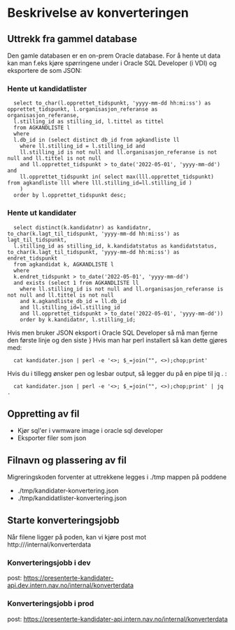 # Beskrivelse av konverteringen


## Uttrekk fra gammel database
Den gamle databasen er en on-prem Oracle database. For å hente ut data kan man f.eks kjøre spørringene
under i Oracle SQL Developer (i VDI) og eksportere de som JSON:

### Hente ut kandidatlister

```
  select to_char(l.opprettet_tidspunkt, 'yyyy-mm-dd hh:mi:ss') as opprettet_tidspunkt, l.organisasjon_referanse as organisasjon_referanse,
  l.stilling_id as stilling_id, l.tittel as tittel
  from AGKANDLISTE l
  where
  l.db_id in (select distinct db_id from agkandliste ll
    where ll.stilling_id = l.stilling_id and
    ll.stilling_id is not null and ll.organisasjon_referanse is not null and ll.tittel is not null
    and ll.opprettet_tidspunkt > to_date('2022-05-01', 'yyyy-mm-dd') and
    ll.opprettet_tidspunkt in( select max(lll.opprettet_tidspunkt) from agkandliste lll where lll.stilling_id=ll.stilling_id )
    )
  order by l.opprettet_tidspunkt desc;
```

### Hente ut kandidater

```
  select distinct(k.kandidatnr) as kandidatnr, to_char(k.lagt_til_tidspunkt, 'yyyy-mm-dd hh:mi:ss') as lagt_til_tidspunkt,
  l.stilling_id as stilling_id, k.kandidatstatus as kandidatstatus, to_char(k.lagt_til_tidspunkt, 'yyyy-mm-dd hh:mi:ss') as endret_tidspunkt
  from agkandidat k, AGKANDLISTE l
  where
  k.endret_tidspunkt > to_date('2022-05-01', 'yyyy-mm-dd')
  and exists (select 1 from AGKANDLISTE ll
    where ll.stilling_id is not null and ll.organisasjon_referanse is not null and ll.tittel is not null
    and k.agkandliste_db_id = ll.db_id
    and ll.stilling_id=l.stilling_id
    and ll.opprettet_tidspunkt > to_date('2022-05-01', 'yyyy-mm-dd'))
    order by k.kandidatnr, l.stilling_id;
```

Hvis men bruker JSON eksport i Oracle SQL Developer så må man fjerne den første linje og den siste }
Hvis man har perl installert så kan dette gjøres med:

```
  cat kandidater.json | perl -e '<>; $_=join("", <>);chop;print'
```

Hvis du i tillegg ønsker pen og lesbar output, så legger du på en pipe til jq . :

```
  cat kandidater.json | perl -e '<>; $_=join("", <>);chop;print' | jq .
```

## Oppretting av fil
- Kjør sql'er i vwmware image i oracle sql developer
- Eksporter filer som json

## Filnavn og plassering av fil
Migreringskoden forventer at uttrekkene legges i ./tmp mappen på poddene
- ./tmp/kandidater-konvertering.json
- ./tmp/kandidatlister-konvertering.json

## Starte konverteringsjobb
Når filene ligger på poden, kan vi kjøre
post mot http://<ingress>/internal/konverterdata

### Konverteringsjobb i dev
post: https://presenterte-kandidater-api.dev.intern.nav.no/internal/konverterdata

### Konverteringsjobb i prod
post: https://presenterte-kandidater-api.intern.nav.no/internal/konverterdata
